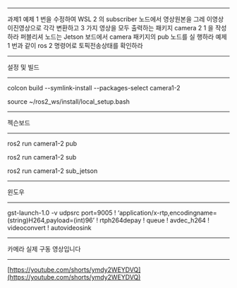 ***

과제1
예제 1 번을 수정하여 WSL 2 의 subscriber 노드에서 영상원본을 그레
이영상 이진영상으로 각각 변환하고 3 가지 영상을 모두 출력하는
패키지 camera 2 1 을 작성하라
퍼블리셔 노드는 Jetson 보드에서 camera 패키지의 pub 노드를 실
행하라
예제 1 번과 같이 ros 2 명령어로 토픽전송상태를 확인하라

***

설정 및 빌드

***

colcon build --symlink-install --packages-select camera1-2

source ~/ros2_ws/install/local_setup.bash

***

젝슨보드

***

ros2 run camera1-2 pub

ros2 run camera1-2 sub

ros2 run camera1-2 sub_jetson

***

윈도우

***

gst-launch-1.0 -v udpsrc port=9005 ! ‘application/x-rtp,encodingname=(string)H264,payload=(int)96’ ! rtph264depay ! queue ! avdec_h264 ! videoconvert ! autovideosink

***

카메라 실제 구동 영상입니다

***

[https://youtube.com/shorts/ymdy2WEYDVQ](https://youtube.com/shorts/ymdy2WEYDVQ)


